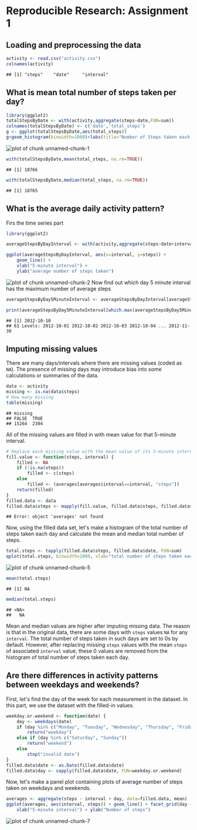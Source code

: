 # Reproducible Research: Assignment 1

## Loading and preprocessing the data

```r
activity <- read.csv("activity.csv")
colnames(activity)
```

```
## [1] "steps"    "date"     "interval"
```

## What is mean total number of steps taken per day?

```r
library(ggplot2)
totalStepsByDate <- with(activity,aggregate(steps~date,FUN=sum))
colnames(totalStepsByDate) <- c('date','total_steps')
g <- ggplot(totalStepsByDate,aes(total_steps))
g+geom_histogram(binwidth=1000)+labs(title="Number of Steps taken each day")
```

![plot of chunk unnamed-chunk-1](figure/unnamed-chunk-1.png) 

```r
with(totalStepsByDate,mean(total_steps, na.rm=TRUE))
```

```
## [1] 10766
```

```r
with(totalStepsByDate,median(total_steps, na.rm=TRUE))
```

```
## [1] 10765
```

## What is the average daily activity pattern?

Firs the time series part

```r
library(ggplot2)

averageStepsByDayInterval <- with(activity,aggregate(steps~date+interval,FUN=mean))

ggplot(averageStepsByDayInterval, aes(x=interval, y=steps)) +
    geom_line() +
    xlab("5-minute interval") +
    ylab("average number of steps taken")
```

![plot of chunk unnamed-chunk-2](figure/unnamed-chunk-2.png) 
Now find out which day 5 minute interval has the maximum number of average steps

```r
averageStepsByDay5MinuteInterval <- averageStepsByDayInterval[averageStepsByDayInterval$interval==5,]

print(averageStepsByDay5MinuteInterval[which.max(averageStepsByDay5MinuteInterval$steps),"date"])
```

```
## [1] 2012-10-10
## 61 Levels: 2012-10-01 2012-10-02 2012-10-03 2012-10-04 ... 2012-11-30
```


## Imputing missing values

There are many days/intervals where there are missing values (coded as `NA`). The presence of missing days may introduce bias into some calculations or summaries of the data.


```r
data <- activity
missing <- is.na(data$steps)
# How many missing
table(missing)
```

```
## missing
## FALSE  TRUE 
## 15264  2304
```

All of the missing values are filled in with mean value for that 5-minute
interval.


```r
# Replace each missing value with the mean value of its 5-minute interval
fill.value <- function(steps, interval) {
    filled <- NA
    if (!is.na(steps))
        filled <- c(steps)
    else
        filled <- (averages[averages$interval==interval, "steps"])
    return(filled)
}
filled.data <- data
filled.data$steps <- mapply(fill.value, filled.data$steps, filled.data$interval)
```

```
## Error: object 'averages' not found
```
Now, using the filled data set, let's make a histogram of the total number of steps taken each day and calculate the mean and median total number of steps.


```r
total.steps <- tapply(filled.data$steps, filled.data$date, FUN=sum)
qplot(total.steps, binwidth=1000, xlab="total number of steps taken each day")
```

![plot of chunk unnamed-chunk-5](figure/unnamed-chunk-5.png) 

```r
mean(total.steps)
```

```
## [1] NA
```

```r
median(total.steps)
```

```
## <NA> 
##   NA
```

Mean and median values are higher after imputing missing data. The reason is
that in the original data, there are some days with `steps` values `NA` for 
any `interval`. The total number of steps taken in such days are set to 0s by
default. However, after replacing missing `steps` values with the mean `steps`
of associated `interval` value, these 0 values are removed from the histogram
of total number of steps taken each day.

## Are there differences in activity patterns between weekdays and weekends?
First, let's find the day of the week for each measurement in the dataset. In
this part, we use the dataset with the filled-in values.


```r
weekday.or.weekend <- function(date) {
    day <- weekdays(date)
    if (day %in% c("Monday", "Tuesday", "Wednesday", "Thursday", "Friday"))
        return("weekday")
    else if (day %in% c("Saturday", "Sunday"))
        return("weekend")
    else
        stop("invalid date")
}
filled.data$date <- as.Date(filled.data$date)
filled.data$day <- sapply(filled.data$date, FUN=weekday.or.weekend)
```

Now, let's make a panel plot containing plots of average number of steps taken
on weekdays and weekends.

```r
averages <- aggregate(steps ~ interval + day, data=filled.data, mean)
ggplot(averages, aes(interval, steps)) + geom_line() + facet_grid(day ~ .) +
    xlab("5-minute interval") + ylab("Number of steps")
```

![plot of chunk unnamed-chunk-7](figure/unnamed-chunk-7.png) 
